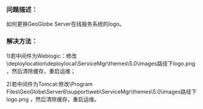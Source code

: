 ### 问题描述： ###

如何更换GeoGlobe Server在线服务系统的logo。


### 解决方法： ###
1)若中间件为Weblogic：修改\deploylocation\deploylocal\ServiceMgr\themes\5.0\images路径下logo.png ，然后清除缓存，重启运维；
 
2)若中间件为Tomcat:修改\Program Files\GeoGlobe\Server6\support\web\ServiceMgr\themes\5.0\images路径下logo.png ，然后清除缓存，重启运维。

